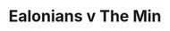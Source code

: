 ---
year: "1988"
serialNumber: "0081" 
game: "Ealonians"
title: "Ealonians v The Min"
gameLocation: ""
gameDate: ""
result: ""
resultType: ""
type: "game"
---